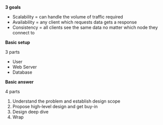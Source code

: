 **3 goals**

* Scalability = can handle the volume of traffic required
* Availability = any client which requests data gets a response
* Consistency = all clients see the same data no matter which node they connect to

**Basic setup** 

3 parts
* User
* Web Server
* Database

**Basic answer**

4 parts
1. Understand the problem and establish design scope
2. Propose high-level design and get buy-in
3. Design deep dive 
4. Wrap